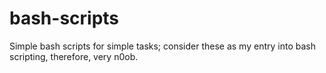 bash-scripts
============

Simple bash scripts for simple tasks; consider these as my entry into bash scripting, therefore, very n0ob.
